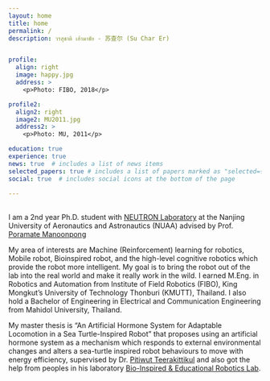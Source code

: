 ```yaml
---
layout: home
title: home
permalink: /
description: วรสุชาติ เฮ้ามาชัย - 苏查尔 (Su Char Er)


profile:
  align: right
  image: happy.jpg
  address: >
    <p>Photo: FIBO, 2018</p>

profile2:
  align2: right
  image2: MU2011.jpg
  address2: >
    <p>Photo: MU, 2011</p>

education: true
experience: true
news: true  # includes a list of news items
selected_papers: true # includes a list of papers marked as "selected={true}"
social: true  # includes social icons at the bottom of the page

---
```

<br>
I am a 2nd year Ph.D. student with <a href="http://neutron.manoonpong.com/" target="_blank">NEUTRON Laboratory</a> at the Nanjing University of Aeronautics and Astronautics (NUAA) advised by Prof. <a href="http://manoonpong.com/" target="_blank">Poramate Manoonpong</a>  

My area of interests are Machine (Reinforcement) learning for robotics, Mobile robot, Bioinspired robot, and the high-level cognitive robotics which provide the robot more intelligent. My goal is to bring the robot out of the lab into the real world and make it really work in the wild. I earned M.Eng. in Robotics and Automation from Institute of Field Robotics (FIBO), King Mongkut’s University of Technology Thonburi (KMUTT), Thailand. I also hold a Bachelor of Engineering in Electrical and Communication Engineering from Mahidol University, Thailand.

My master thesis is “An Artificial Hormone System for Adaptable Locomotion in a Sea Turtle-Inspired Robot” that proposes using an artificial hormone system as a mechanism which responds to external environmental changes and alters a sea-turtle inspired robot behaviours to move with energy efficiency, supervised by Dr. <a href="http://fibo.kmutt.ac.th/fibo/dr-pitiwut/" target="_blank">Pitiwut Teerakittikul</a> and also got the help from peoples in his laboratory <a href="http://fibo.kmutt.ac.th/fibo/research/fibo-laboratory/bear-lab/" target="_blank">Bio-Inspired & Educational Robotics Lab</a>.


